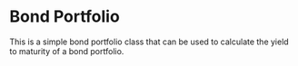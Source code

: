 # Bond Portfolio
This is a simple bond portfolio class that can be used to calculate the yield to maturity of a bond portfolio.
